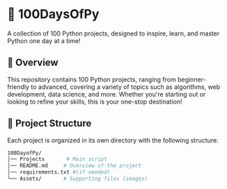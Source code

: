 # 🐍 100DaysOfPy

A collection of 100 Python projects, designed to inspire, learn, and master Python one day at a time!

## 🌟 Overview

This repository contains 100 Python projects, ranging from beginner-friendly to advanced, covering a variety of topics such as algorithms, web development, data science, and more. Whether you're starting out or looking to refine your skills, this is your one-stop destination!

## 📁 Project Structure

Each project is organized in its own directory with the following structure:
```bash
100DayofPy/
│── Projects       # Main script
│── README.md     # Overview of the project
│── requirements.txt #(if needed)
└── Assets/       # Supporting files (images)
```

